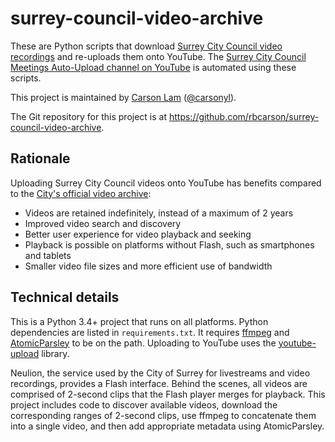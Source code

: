 surrey-council-video-archive
============================

These are Python scripts that download [Surrey City Council video recordings](http://www.surrey.ca/city-government/6993.aspx) 
and re-uploads them onto YouTube.
The [Surrey City Council Meetings Auto-Upload channel on YouTube](https://www.youtube.com/channel/UCvDEI1KAPS5CjzDhsXa1jdw)
is automated using these scripts.

This project is maintained by [Carson Lam](https://www.carsonlam.ca) ([@carsonyl](https://twitter.com/carsonyl)).

The Git repository for this project is at https://github.com/rbcarson/surrey-council-video-archive.

Rationale
---------

Uploading Surrey City Council videos onto YouTube has benefits compared to 
the [City's official video archive](http://civic.neulion.com/cityofsurrey/):

* Videos are retained indefinitely, instead of a maximum of 2 years
* Improved video search and discovery
* Better user experience for video playback and seeking
* Playback is possible on platforms without Flash, such as smartphones and tablets
* Smaller video file sizes and more efficient use of bandwidth

Technical details
-----------------

This is a Python 3.4+ project that runs on all platforms. Python dependencies are listed in `requirements.txt`.
It requires [ffmpeg](https://ffmpeg.org/) and [AtomicParsley](https://bitbucket.org/wez/atomicparsley) to be on the path. 
Uploading to YouTube uses the [youtube-upload](https://github.com/tokland/youtube-upload) library.

Neulion, the service used by the City of Surrey for livestreams and video recordings, provides a Flash interface.
Behind the scenes, all videos are comprised of 2-second clips that the Flash player merges for playback.
This project includes code to discover available videos, download the corresponding ranges of 2-second clips, 
use ffmpeg to concatenate them into a single video, and then add appropriate metadata using AtomicParsley.
